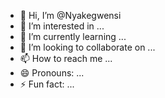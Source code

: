 - 👋 Hi, I’m @Nyakegwensi
- 👀 I’m interested in ...
- 🌱 I’m currently learning ...
- 💞️ I’m looking to collaborate on ...
- 📫 How to reach me ...
- 😄 Pronouns: ...
- ⚡ Fun fact: ...

<!---
Nyakegwensi/Nyakegwensi is a ✨ special ✨ repository because its `README.md` (this file) appears on your GitHub profile.
You can click the Preview link to take a look at your changes.
--->
